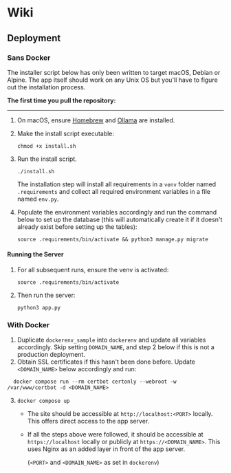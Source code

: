 # Wiki

## Deployment

### Sans Docker

The installer script below has only been written to target macOS, Debian or Alpine. The app itself should work on any Unix OS but you'll have to figure out the installation process.

**The first time you pull the repository:**

---

1. On macOS, ensure [Homebrew](https://brew.sh/) and [Ollama](https://ollama.com/download) are installed.

2. Make the install script executable:

   ```
   chmod +x install.sh
   ```

3. Run the install script.

   ```
   ./install.sh
   ```

   The installation step will install all requirements in a `venv` folder named `.requirements` and collect all required
   environment variables in a file named `env.py`.

4. Populate the environment variables accordingly and run the command below to set up the database (this will automatically create it if it doesn't already exist before setting up the tables):

   ```
   source .requirements/bin/activate && python3 manage.py migrate
   ```

#### Running the Server

1. For all subsequent runs, ensure the venv is activated:

   ```
   source .requirements/bin/activate
   ```

2. Then run the server:

   ```
   python3 app.py
   ```

### With Docker

1. Duplicate `dockerenv_sample` into `dockerenv` and update all variables accordingly. Skip setting `DOMAIN_NAME`, and step 2 below if this is not a production deployment.
2. Obtain SSL certificates if this hasn't been done before. Update `<DOMAIN_NAME>` below accordingly and run:

```
  docker compose run --rm certbot certonly --webroot -w /var/www/certbot -d <DOMAIN_NAME>
```

3. `docker compose up`

   - The site should be accessible at `http://localhost:<PORT>` locally. This offers direct access to the app server.
   - If all the steps above were followed, it should be accessible at `https://localhost` locally or publicly at `https://<DOMAIN_NAME>`. This uses Nginx as an added layer in front of the app server.

     (`<PORT>` and `<DOMAIN_NAME>` as set in `dockerenv`)
